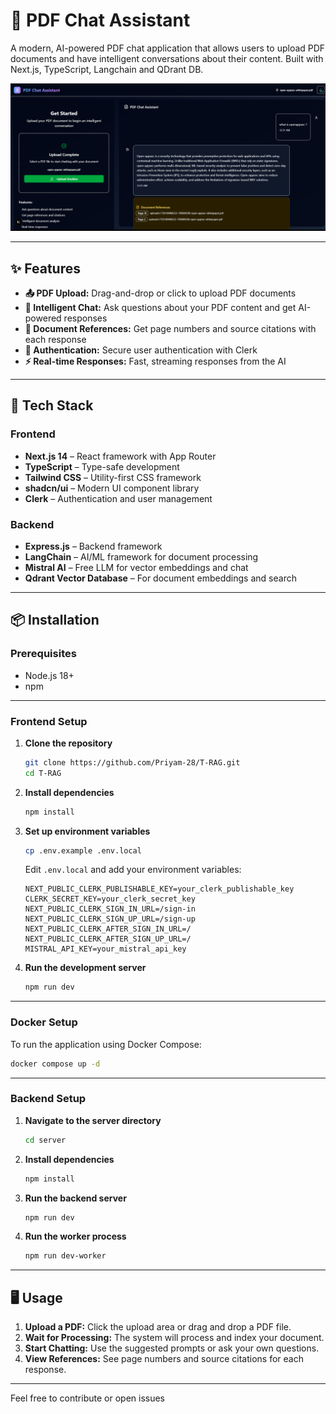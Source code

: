 # 📄 PDF Chat Assistant

A modern, AI-powered PDF chat application that allows users to upload PDF documents and have intelligent conversations about their content. Built with Next.js, TypeScript, Langchain and QDrant DB.

![PDF Chat Assistant](./images/hero-screenshot.png)

---

## ✨ Features

- **📤 PDF Upload:** Drag-and-drop or click to upload PDF documents
- **💬 Intelligent Chat:** Ask questions about your PDF content and get AI-powered responses
- **📖 Document References:** Get page numbers and source citations with each response
- **🔐 Authentication:** Secure user authentication with Clerk
- **⚡ Real-time Responses:** Fast, streaming responses from the AI

---

## 🚀 Tech Stack

### Frontend

- **Next.js 14** – React framework with App Router
- **TypeScript** – Type-safe development
- **Tailwind CSS** – Utility-first CSS framework
- **shadcn/ui** – Modern UI component library
- **Clerk** – Authentication and user management

### Backend

- **Express.js** – Backend framework
- **LangChain** – AI/ML framework for document processing
- **Mistral AI** – Free LLM for vector embeddings and chat
- **Qdrant Vector Database** – For document embeddings and search

---

## 📦 Installation

### Prerequisites

- Node.js 18+
- npm

---

### Frontend Setup

1. **Clone the repository**
   ```bash
   git clone https://github.com/Priyam-28/T-RAG.git
   cd T-RAG
   ```

2. **Install dependencies**
   ```bash
   npm install
   ```
3. **Set up environment variables**
   ```bash
   cp .env.example .env.local
   ```
   Edit `.env.local` and add your environment variables:
   ```env
   NEXT_PUBLIC_CLERK_PUBLISHABLE_KEY=your_clerk_publishable_key
   CLERK_SECRET_KEY=your_clerk_secret_key
   NEXT_PUBLIC_CLERK_SIGN_IN_URL=/sign-in
   NEXT_PUBLIC_CLERK_SIGN_UP_URL=/sign-up
   NEXT_PUBLIC_CLERK_AFTER_SIGN_IN_URL=/
   NEXT_PUBLIC_CLERK_AFTER_SIGN_UP_URL=/
   MISTRAL_API_KEY=your_mistral_api_key
   ```

4. **Run the development server**
   ```bash
   npm run dev
   ```

---

### Docker Setup

To run the application using Docker Compose:
```bash
docker compose up -d
```

---

### Backend Setup

1. **Navigate to the server directory**
   ```bash
   cd server
   ```

2. **Install dependencies**
   ```bash
   npm install
   ```

3. **Run the backend server**
   ```bash
   npm run dev
   ```

4. **Run the worker process**
   ```bash
   npm run dev-worker
   ```

---

## 🖥️ Usage

1. **Upload a PDF:** Click the upload area or drag and drop a PDF file.
2. **Wait for Processing:** The system will process and index your document.
3. **Start Chatting:** Use the suggested prompts or ask your own questions.
4. **View References:** See page numbers and source citations for each response.

---

Feel free to contribute or open issues
